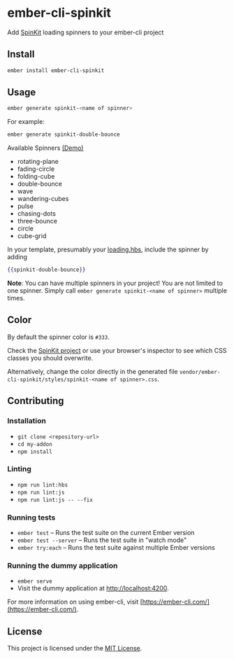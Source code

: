 # ember-cli-spinkit

Add [SpinKit](https://github.com/tobiasahlin/SpinKit) loading spinners to your ember-cli project

## Install ##

```bash
ember install ember-cli-spinkit
```

## Usage ##

```bash
ember generate spinkit-<name of spinner>
```

For example:
```bash
ember generate spinkit-double-bounce
```
Available Spinners [(Demo)](http://tobiasahlin.com/spinkit/)
- rotating-plane
- fading-circle
- folding-cube
- double-bounce
- wave
- wandering-cubes
- pulse
- chasing-dots
- three-bounce
- circle
- cube-grid

In your template, presumably your [loading.hbs](http://emberjs.com/guides/routing/loading-and-error-substates/), include the spinner by adding

```handlebars
{{spinkit-double-bounce}}
```

**Note**: You can have multiple spinners in your project! You are not limited to one spinner. Simply call `ember generate spinkit-<name of spinner>` multiple times.

## Color ##

By default the spinner color is `#333`.

Check the [SpinKit project](https://github.com/tobiasahlin/SpinKit) or use your browser's inspector to see which CSS classes you should overwrite.

Alternatively, change the color directly in the generated file `vendor/ember-cli-spinkit/styles/spinkit-<name of spinner>.css`.


Contributing
------------------------------------------------------------------------------

### Installation

* `git clone <repository-url>`
* `cd my-addon`
* `npm install`

### Linting

* `npm run lint:hbs`
* `npm run lint:js`
* `npm run lint:js -- --fix`

### Running tests

* `ember test` – Runs the test suite on the current Ember version
* `ember test --server` – Runs the test suite in "watch mode"
* `ember try:each` – Runs the test suite against multiple Ember versions

### Running the dummy application

* `ember serve`
* Visit the dummy application at [http://localhost:4200](http://localhost:4200).

For more information on using ember-cli, visit [https://ember-cli.com/](https://ember-cli.com/).

License
------------------------------------------------------------------------------

This project is licensed under the [MIT License](LICENSE.md).
